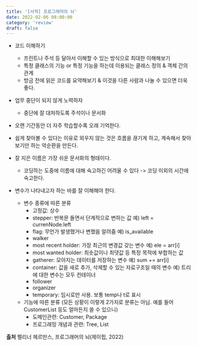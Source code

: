 ```yaml
---
title: '[서적] 프로그래머의 뇌'
date: 2022-02-06 08:00:00
category: 'review'
draft: false
---
```


- 코드 이해하기
  - 프린트나 주석 등 달아서 이해할 수 있는 방식으로 최대한 이해해보기
  - 특정 클래스의 기능 or 특정 기능을 하는데 이용되는 클래스 정의 & 객체 간의 관계
  - 방금 전에 읽은 코드를 요약해보기 & 이것을 다른 사람과 나눌 수 있으면 더욱 좋다.

- 업무 중단이 되지 않게 노력하자
  - 중단에 잘 대처하도록 주석이나 문서화
- 오랜 기간동안 더 자주 학습할수록 오래 기억한다. 
- 쉽게 찾아볼 수 있다는 이유로 외우지 않는 것은 흐름을 끊기게 하고, 계속해서 찾아보기만 하는 악순환을 만든다.
- 잘 지은 이름은 가장 쉬운 문서화의 형태이다.
  - 코딩하는 도중에 이름에 대해 숙고하긴 어려울 수 있다 -> 코딩 이외의 시간에 숙고한다.
- 변수가 나타내고자 하는 바를 잘 이해해야 한다.
  - 변수 종류에 따른 분류
    - 고정값: 상수
    - stepper: 반복문 돌면서 단계적으로 변하는 값 예) left = currenNode.left
    - flag: 무언가 발생했거나 변했음 알려줌 예) is_available
    - walker
    - most recent holder: 가장 최근의 변경값 갖는 변수 예) ele = arr[i]
    - most wanted holder: 최솟값이나 최댓값 등 특정 목적에 부합하는 값
    - gatherer: 모아지는 데이터를 저장하는 변수 예) sum += arr[i]
    - container: 값을 새로 추가, 삭제할 수 있는 자료구조일 때의 변수 예) 트리에 대한 변수는 모두 컨테이너
    - follower
    - organizer
    - temporary: 임시로만 사용. 보통 temp나 t로 표시
  - 기능에 따른 분류 (모든 상황이 이렇게 2가지로 분류는 아님. 예를 들어 CustomerList 등도 얼마든지 쓸 수 있으니)
    - 도메인관련: Customer, Package
    - 프로그래밍 개념과 관련: Tree, List  

**출처** 펠리너 헤르만스, 프로그래머의 뇌(제이펍, 2022)
